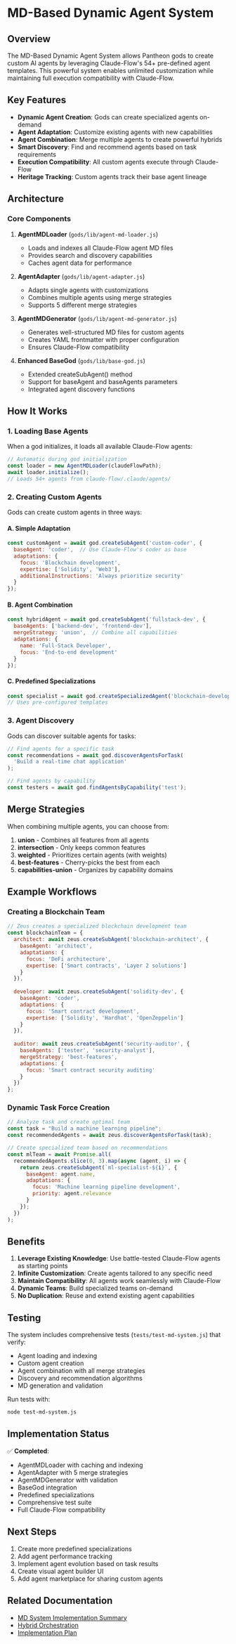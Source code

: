 # MD-Based Dynamic Agent System

## Overview

The MD-Based Dynamic Agent System allows Pantheon gods to create custom AI agents by leveraging Claude-Flow's 54+ pre-defined agent templates. This powerful system enables unlimited customization while maintaining full execution compatibility with Claude-Flow.

## Key Features

- **Dynamic Agent Creation**: Gods can create specialized agents on-demand
- **Agent Adaptation**: Customize existing agents with new capabilities
- **Agent Combination**: Merge multiple agents to create powerful hybrids
- **Smart Discovery**: Find and recommend agents based on task requirements
- **Execution Compatibility**: All custom agents execute through Claude-Flow
- **Heritage Tracking**: Custom agents track their base agent lineage

## Architecture

### Core Components

1. **AgentMDLoader** (`gods/lib/agent-md-loader.js`)
   - Loads and indexes all Claude-Flow agent MD files
   - Provides search and discovery capabilities
   - Caches agent data for performance

2. **AgentAdapter** (`gods/lib/agent-adapter.js`)
   - Adapts single agents with customizations
   - Combines multiple agents using merge strategies
   - Supports 5 different merge strategies

3. **AgentMDGenerator** (`gods/lib/agent-md-generator.js`)
   - Generates well-structured MD files for custom agents
   - Creates YAML frontmatter with proper configuration
   - Ensures Claude-Flow compatibility

4. **Enhanced BaseGod** (`gods/lib/base-god.js`)
   - Extended createSubAgent() method
   - Support for baseAgent and baseAgents parameters
   - Integrated agent discovery functions

## How It Works

### 1. Loading Base Agents

When a god initializes, it loads all available Claude-Flow agents:

```javascript
// Automatic during god initialization
const loader = new AgentMDLoader(claudeFlowPath);
await loader.initialize();
// Loads 54+ agents from claude-flow/.claude/agents/
```

### 2. Creating Custom Agents

Gods can create custom agents in three ways:

#### A. Simple Adaptation
```javascript
const customAgent = await god.createSubAgent('custom-coder', {
  baseAgent: 'coder',  // Use Claude-Flow's coder as base
  adaptations: {
    focus: 'Blockchain development',
    expertise: ['Solidity', 'Web3'],
    additionalInstructions: 'Always prioritize security'
  }
});
```

#### B. Agent Combination
```javascript
const hybridAgent = await god.createSubAgent('fullstack-dev', {
  baseAgents: ['backend-dev', 'frontend-dev'],
  mergeStrategy: 'union',  // Combine all capabilities
  adaptations: {
    name: 'Full-Stack Developer',
    focus: 'End-to-end development'
  }
});
```

#### C. Predefined Specializations
```javascript
const specialist = await god.createSpecializedAgent('blockchain-developer');
// Uses pre-configured templates
```

### 3. Agent Discovery

Gods can discover suitable agents for tasks:

```javascript
// Find agents for a specific task
const recommendations = await god.discoverAgentsForTask(
  'Build a real-time chat application'
);

// Find agents by capability
const testers = await god.findAgentsByCapability('test');
```

## Merge Strategies

When combining multiple agents, you can choose from:

1. **union** - Combines all features from all agents
2. **intersection** - Only keeps common features
3. **weighted** - Prioritizes certain agents (with weights)
4. **best-features** - Cherry-picks the best from each
5. **capabilities-union** - Organizes by capability domains

## Example Workflows

### Creating a Blockchain Team

```javascript
// Zeus creates a specialized blockchain development team
const blockchainTeam = {
  architect: await zeus.createSubAgent('blockchain-architect', {
    baseAgent: 'architect',
    adaptations: {
      focus: 'DeFi architecture',
      expertise: ['Smart contracts', 'Layer 2 solutions']
    }
  }),
  
  developer: await zeus.createSubAgent('solidity-dev', {
    baseAgent: 'coder',
    adaptations: {
      focus: 'Smart contract development',
      expertise: ['Solidity', 'Hardhat', 'OpenZeppelin']
    }
  }),
  
  auditor: await zeus.createSubAgent('security-auditor', {
    baseAgents: ['tester', 'security-analyst'],
    mergeStrategy: 'best-features',
    adaptations: {
      focus: 'Smart contract security auditing'
    }
  })
};
```

### Dynamic Task Force Creation

```javascript
// Analyze task and create optimal team
const task = "Build a machine learning pipeline";
const recommendedAgents = await zeus.discoverAgentsForTask(task);

// Create specialized team based on recommendations
const mlTeam = await Promise.all(
  recommendedAgents.slice(0, 3).map(async (agent, i) => {
    return zeus.createSubAgent(`ml-specialist-${i}`, {
      baseAgent: agent.name,
      adaptations: {
        focus: 'Machine learning pipeline development',
        priority: agent.relevance
      }
    });
  })
);
```

## Benefits

1. **Leverage Existing Knowledge**: Use battle-tested Claude-Flow agents as starting points
2. **Infinite Customization**: Create agents tailored to any specific need
3. **Maintain Compatibility**: All agents work seamlessly with Claude-Flow
4. **Dynamic Teams**: Build specialized teams on-demand
5. **No Duplication**: Reuse and extend existing agent capabilities

## Testing

The system includes comprehensive tests (`tests/test-md-system.js`) that verify:
- Agent loading and indexing
- Custom agent creation
- Agent combination with all merge strategies
- Discovery and recommendation algorithms
- MD generation and validation

Run tests with:
```bash
node test-md-system.js
```

## Implementation Status

✅ **Completed**:
- AgentMDLoader with caching and indexing
- AgentAdapter with 5 merge strategies
- AgentMDGenerator with validation
- BaseGod integration
- Predefined specializations
- Comprehensive test suite
- Full Claude-Flow compatibility

## Next Steps

1. Create more predefined specializations
2. Add agent performance tracking
3. Implement agent evolution based on task results
4. Create visual agent builder UI
5. Add agent marketplace for sharing custom agents

## Related Documentation

- [MD System Implementation Summary](MD_SYSTEM_IMPLEMENTATION_SUMMARY.md)
- [Hybrid Orchestration](HYBRID_ORCHESTRATION.md)
- [Implementation Plan](IMPLEMENTATION_PLAN.md)